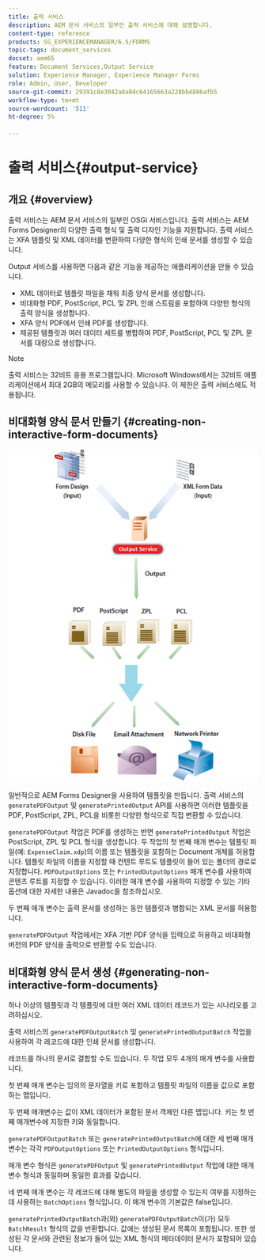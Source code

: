 ```yaml
---
title: 출력 서비스
description: AEM 문서 서비스의 일부인 출력 서비스에 대해 설명합니다.
content-type: reference
products: SG_EXPERIENCEMANAGER/6.5/FORMS
topic-tags: document_services
docset: aem65
feature: Document Services,Output Service
solution: Experience Manager, Experience Manager Forms
role: Admin, User, Developer
source-git-commit: 29391c8e3042a8a04c64165663a228bb4886afb5
workflow-type: tm+mt
source-wordcount: '511'
ht-degree: 5%

---
```


# 출력 서비스{#output-service}

## 개요 {#overview}

출력 서비스는 AEM 문서 서비스의 일부인 OSGi 서비스입니다. 출력 서비스는 AEM Forms Designer의 다양한 출력 형식 및 출력 디자인 기능을 지원합니다. 출력 서비스는 XFA 템플릿 및 XML 데이터를 변환하여 다양한 형식의 인쇄 문서를 생성할 수 있습니다.

Output 서비스를 사용하면 다음과 같은 기능을 제공하는 애플리케이션을 만들 수 있습니다.

* XML 데이터로 템플릿 파일을 채워 최종 양식 문서를 생성합니다.
* 비대화형 PDF, PostScript, PCL 및 ZPL 인쇄 스트림을 포함하여 다양한 형식의 출력 양식을 생성합니다.
* XFA 양식 PDF에서 인쇄 PDF를 생성합니다.
* 제공된 템플릿과 여러 데이터 세트를 병합하여 PDF, PostScript, PCL 및 ZPL 문서를 대량으로 생성합니다.

>[!NOTE]
>
>출력 서비스는 32비트 응용 프로그램입니다. Microsoft Windows에서는 32비트 애플리케이션에서 최대 2GB의 메모리를 사용할 수 있습니다. 이 제한은 출력 서비스에도 적용됩니다.

## 비대화형 양식 문서 만들기 {#creating-non-interactive-form-documents}

![usingoutput_modified](assets/usingoutput_modified.png)

일반적으로 AEM Forms Designer을 사용하여 템플릿을 만듭니다. 출력 서비스의 `generatePDFOutput` 및 `generatePrintedOutput` API를 사용하면 이러한 템플릿을 PDF, PostScript, ZPL, PCL을 비롯한 다양한 형식으로 직접 변환할 수 있습니다.

`generatePDFOutput` 작업은 PDF를 생성하는 반면 `generatePrintedOutput` 작업은 PostScript, ZPL 및 PCL 형식을 생성합니다. 두 작업의 첫 번째 매개 변수는 템플릿 파일(예: `ExpenseClaim.xdp`)의 이름 또는 템플릿을 포함하는 Document 개체를 허용합니다. 템플릿 파일의 이름을 지정할 때 컨텐트 루트도 템플릿이 들어 있는 폴더의 경로로 지정합니다. `PDFOutputOptions` 또는 `PrintedOutputOptions` 매개 변수를 사용하여 콘텐츠 루트를 지정할 수 있습니다. 이러한 매개 변수를 사용하여 지정할 수 있는 기타 옵션에 대한 자세한 내용은 Javadoc을 참조하십시오.

두 번째 매개 변수는 출력 문서를 생성하는 동안 템플릿과 병합되는 XML 문서를 허용합니다.

`generatePDFOutput` 작업에서는 XFA 기반 PDF 양식을 입력으로 허용하고 비대화형 버전의 PDF 양식을 출력으로 반환할 수도 있습니다.

## 비대화형 양식 문서 생성 {#generating-non-interactive-form-documents}

하나 이상의 템플릿과 각 템플릿에 대한 여러 XML 데이터 레코드가 있는 시나리오를 고려하십시오.

출력 서비스의 `generatePDFOutputBatch` 및 `generatePrintedOutputBatch` 작업을 사용하여 각 레코드에 대한 인쇄 문서를 생성합니다.

레코드를 하나의 문서로 결합할 수도 있습니다. 두 작업 모두 4개의 매개 변수를 사용합니다.

첫 번째 매개 변수는 임의의 문자열을 키로 포함하고 템플릿 파일의 이름을 값으로 포함하는 맵입니다.

두 번째 매개변수는 값이 XML 데이터가 포함된 문서 객체인 다른 맵입니다. 키는 첫 번째 매개변수에 지정한 키와 동일합니다.

`generatePDFOutputBatch` 또는 `generatePrintedOutputBatch`에 대한 세 번째 매개 변수는 각각 `PDFOutputOptions` 또는 `PrintedOutputOptions` 형식입니다.

매개 변수 형식은 `generatePDFOutput` 및 `generatePrintedOutput` 작업에 대한 매개 변수 형식과 동일하며 동일한 효과를 갖습니다.

네 번째 매개 변수는 각 레코드에 대해 별도의 파일을 생성할 수 있는지 여부를 지정하는 데 사용하는 `BatchOptions` 형식입니다. 이 매개 변수의 기본값은 false입니다.

`generatePrintedOutputBatch`과(와) `generatePDFOutputBatch`이(가) 모두 `BatchResult` 형식의 값을 반환합니다. 값에는 생성된 문서 목록이 포함됩니다. 또한 생성된 각 문서와 관련된 정보가 들어 있는 XML 형식의 메타데이터 문서가 포함되어 있습니다.
